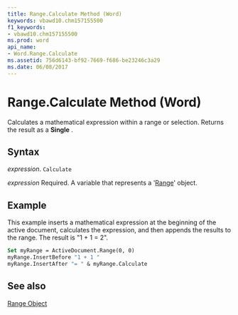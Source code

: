 ```yaml
---
title: Range.Calculate Method (Word)
keywords: vbawd10.chm157155500
f1_keywords:
- vbawd10.chm157155500
ms.prod: word
api_name:
- Word.Range.Calculate
ms.assetid: 756d6143-bf92-7669-f686-be23246c3a29
ms.date: 06/08/2017
---
```



# Range.Calculate Method (Word)

Calculates a mathematical expression within a range or selection. Returns the result as a  **Single** .


## Syntax

 _expression_. `Calculate`

 _expression_ Required. A variable that represents a '[Range](Word.Range.md)' object.


## Example

This example inserts a mathematical expression at the beginning of the active document, calculates the expression, and then appends the results to the range. The result is "1 + 1 = 2".


```vb
Set myRange = ActiveDocument.Range(0, 0) 
myRange.InsertBefore "1 + 1 " 
myRange.InsertAfter "= " & myRange.Calculate
```


## See also


[Range Object](Word.Range.md)

